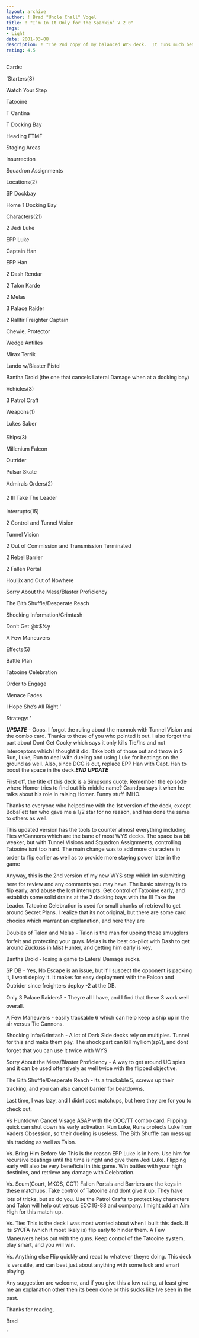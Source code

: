 ```yaml
---
layout: archive
author: ! Brad "Uncle Chall" Vogel
title: ! "I’m In It Only for the Spankin’ V 2 0"
tags:
- Light
date: 2001-03-08
description: ! "The 2nd copy of my balanced WYS deck.  It runs much better then the first, and the changes I’ve made have made it solid versus almost anything the Dark Side can throw at you."
rating: 4.5
---
```

Cards: 

'Starters(8) 

Watch Your Step 

Tatooine 

T Cantina 

T Docking Bay 

Heading FTMF 

Staging Areas 

Insurrection 

Squadron Assignments 


Locations(2) 

SP Dockbay 

Home 1 Docking Bay 


Characters(21) 

2 Jedi Luke 

EPP Luke

Captain Han

EPP Han 

2 Dash Rendar

2 Talon Karde 

2 Melas

3 Palace Raider

2 Ralltir Freighter Captain

Chewie, Protector 

Wedge Antilles 

Mirax Terrik 

Lando w/Blaster Pistol 

Bantha Droid (the one that cancels Lateral Damage when at a docking bay) 


Vehicles(3) 

3 Patrol Craft 


Weapons(1) 

Lukes Saber 


Ships(3) 

Millenium Falcon 

Outrider 

Pulsar Skate 


Admirals Orders(2) 

2 Ill Take The Leader 


Interrupts(15) 

2 Control and Tunnel Vision 

Tunnel Vision

2 Out of Commission and Transmission Terminated 

2 Rebel Barrier 

2 Fallen Portal 

Houljix and Out of Nowhere 

Sorry About the Mess/Blaster Proficiency

The Bith Shuffle/Desperate Reach

Shocking Information/Grimtash

Don’t Get @#$%y

A Few Maneuvers


Effects(5) 

Battle Plan 

Tatooine Celebration 

Order to Engage 

Menace Fades 

I Hope She’s All Right '

Strategy: '

***UPDATE*** - Oops.  I forgot the ruling about the monnok with Tunnel Vision and the combo card.  Thanks to those of you who pointed it out.  I also forgot the part about Dont Get Cocky which says it only kills Tie/lns and not Interceptors which I thought it did.  Take both of those out and throw in 2 Run, Luke, Run to deal with dueling and using Luke for beatings on the ground as well.  Also, since DCG is out, replace EPP Han with Capt. Han to boost the space in the deck.***END UPDATE***


First off, the title of this deck is a Simpsons quote. Remember the episode where Homer tries to find out his middle name?  Grandpa says it when he talks about his role in raising Homer. Funny stuff IMHO. 


Thanks to everyone who helped me with the 1st version of the deck, except BobaFett fan who gave me a 1/2 star for no reason, and has done the same to others as well.


This updated version has the tools to counter almost everything including Ties w/Cannons which are the bane of most WYS decks.  The space is a bit weaker, but with Tunnel Visions and Squadron Assignments, controlling Tatooine isnt too hard.  The main change was to add more characters in order to flip earlier as well as to provide more staying power later in the game 


Anyway, this is the 2nd version of my new WYS step which Im submitting here for review and any comments you may have. The basic strategy is to flip early, and abuse the lost interrupts. Get control of Tatooine early, and establish some solid drains at the 2 docking bays with the Ill Take the Leader.  Tatooine Celebration is used for small chunks of retrieval to get around Secret Plans.  I realize that its not original, but there are some card chocies which warrant an explanation, and here they are 


Doubles of Talon and Melas - Talon is the man for upping those smugglers forfeit and protecting your guys.  Melas is the best co-pilot with Dash to get around Zuckuss in Mist Hunter, and getting him early is key.


Bantha Droid - losing a game to Lateral Damage sucks.


SP DB - Yes, No Escape is an issue, but if I suspect the opponent is packing it, I wont deploy it. It makes for easy deployment with the Falcon and Outrider since freighters deploy -2 at the DB. 


Only 3 Palace Raiders? - Theyre all I have, and I find that these 3 work well overall.


A Few Maneuvers - easily trackable 6 which can help keep a ship up in the air versus Tie Cannons.


Shocking Info/Grimtash - A lot of Dark Side decks rely on multiples.  Tunnel for this and make them pay.  The shock part can kill mylliom(sp?), and dont forget that you can use it twice with WYS


Sorry About the Mess/Blaster Proficiency - A way to get around UC spies and it can be used offensively as well twice with the flipped objective.


The Bith Shuffle/Desperate Reach - its a trackable 5, screws up their tracking, and you can also cancel barrier for beatdowns.


Last time, I was lazy, and I didnt post matchups, but here they are for you to check out.


Vs Huntdown  Cancel Visage ASAP with the OOC/TT combo card.  Flipping quick can shut down his early activation.  Run Luke, Runs protects Luke from Vaders Obsession, so their dueling is useless.  The Bith Shuffle can mess up his tracking as well as Talon.


Vs. Bring Him Before Me  This is the reason EPP Luke is in here.  Use him for recursive beatings until the time is right and give them Jedi Luke.  Flipping early will also be very beneficial in this game.  Win battles with your high destinies, and retrieve any damage with Celebration.


Vs. Scum(Court, MKOS, CCT)  Fallen Portals and Barriers are the keys in these matchups.  Take control of Tatooine and dont give it up.  They have lots of tricks, but so do you.  Use the Patrol Crafts to protect key characters and Talon will help out versus ECC IG-88 and company.  I might add an Aim High for this match-up.


Vs. Ties  This is the deck I was most worried about when I built this deck.  If its SYCFA (which it most likely is) flip early to hinder them.   A Few Maneuvers helps out with the guns.  Keep control of the Tatooine system, play smart, and you will win.


Vs. Anything else  Flip quickly and react to whatever theyre doing.  This deck is versatile, and can beat just about anything with some luck and smart playing.


Any suggestion are welcome, and if you give this a low rating, at least give me an explanation other then its been done or this sucks like Ive seen in the past. 


Thanks for reading, 


Brad 

'